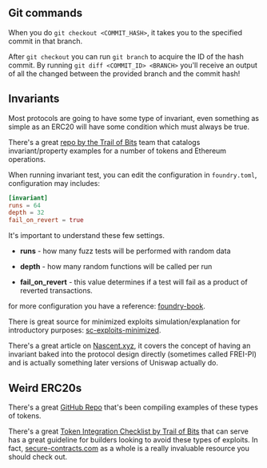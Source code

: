 ## Git commands

When you do `git checkout <COMMIT_HASH>`, it takes you to the specified commit in that branch.    

After `git checkout` you can run `git branch` to acquire the ID of the hash commit. By running `git diff <COMMIT_ID> <BRANCH>` you'll receive an output of all the changed between the provided branch and the commit hash!

## Invariants

Most protocols are going to have some type of invariant, even something as simple as an ERC20 will have some condition which must always be true.

There's a great [repo by the Trail of Bits](https://github.com/crytic/properties) team that catalogs invariant/property examples for a number of tokens and Ethereum operations.

When running invariant test, you can edit the configuration in `foundry.toml`, configuration may includes:
```toml
[invariant]
runs = 64
depth = 32
fail_on_revert = true
```

It's important to understand these few settings.

* **runs** - how many fuzz tests will be performed with random data

* **depth** - how many random functions will be called per run

* **fail_on_revert** - this value determines if a test will fail as a product of reverted transactions.

for more configuration you have a reference: [foundry-book](https://getfoundry.sh/config/reference/testing/?highlight=%5Binvariant%5D#invariant).

There is great source for minimized exploits simulation/explanation for introductory purposes: [sc-exploits-minimized](https://github.com/Cyfrin/sc-exploits-minimized).

There's a great article on [Nascent.xyz](https://www.nascent.xyz/idea/youre-writing-require-statements-wrong), it covers the concept of having an invariant baked into the protocol design directly (sometimes called FREI-PI) and is actually something later versions of Uniswap actually do.

## Weird ERC20s
There's a great [GitHub Repo](https://github.com/d-xo/weird-erc20) that's been compiling examples of these types of tokens. 

There's a great [Token Integration Checklist by Trail of Bits](https://secure-contracts.com/development-guidelines/token_integration.html) that can serve has a great guideline for builders looking to avoid these types of exploits. In fact, [secure-contracts.com](https://secure-contracts.com/index.html) as a whole is a really invaluable resource you should check out.

